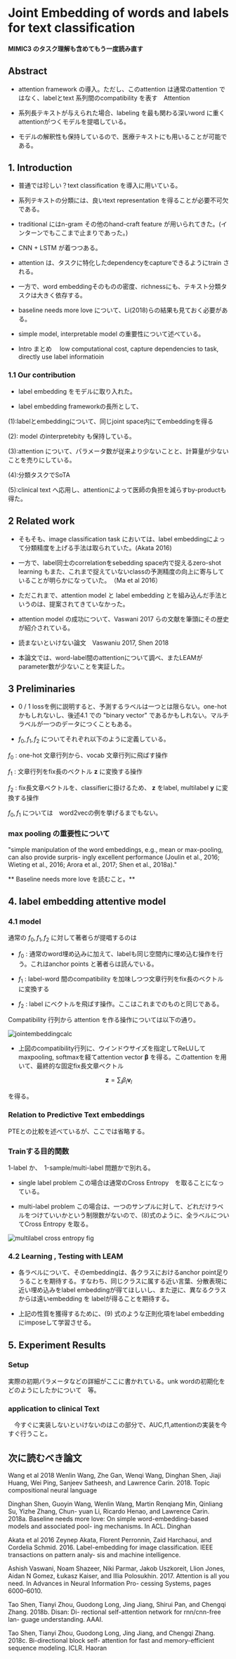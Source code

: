 # Joint Embedding of words and labels for text classification

#### MIMIC3 のタスク理解も含めてもう一度読み直す

## Abstract
 * attention framework の導入。ただし、このattention は通常のattention ではなく、labelとtext 系列間のcompatibility を表す　Attention
 * 系列長テキストが与えられた場合、labeling を最も関わる深いword に重くattentionがつくモデルを提唱している。

 * モデルの解釈性も保持しているので、医療テキストにも用いることが可能である。

## 1. Introduction

* 普通では珍しい？text classification を導入に用いている。

* 系列テキストの分類には、良いtext representation を得ることが必要不可欠である。

 * traditional にはn-gram その他のhand-craft feature が用いられてきた。(インターンでもここまで止まりであった。)

 * CNN + LSTM が着つつある。

 * attention は、タスクに特化したdependencyをcaptureできるようにtrain される。

 * 一方で、word embeddingそのものの密度、richnessにも、テキスト分類タスクは大きく依存する。

 * baseline needs more love について、Li(2018)らの結果も見ておく必要がある。

 * simple model, interpretable model の重要性について述べている。

 * Intro まとめ
 　low computational cost, capture dependencies to task, directly use label informatioin

### 1.1 Our contribution
* label embedding をモデルに取り入れた。

* label embedding frameworkの長所として、

 (1):labelとembeddingについて、同じjoint space内にてembeddingを得る

 (2): model のinterpretebity も保持している。

 (3):attention について、パラメータ数が従来より少ないことと、計算量が少ないことを売りにしている。

 (4):分類タスクでSoTA

 (5):clinical text へ応用し、attentionによって医師の負担を減らすby-productも得た。

## 2 Related work
 * そもそも、image classification task においては、label embeddingによって分類精度を上げる手法は取られていた。(Akata 2016)

* 一方で、label同士のcorrelationをsebedding space内で捉えるzero-shot learning もまた、これまで捉えていないclassの予測精度の向上に寄与していることが明らかになっていた。　（Ma et al 2016）


* ただこれまで、attention model と label embedding とを組み込んだ手法というのは、提案されてきていなかった。

* attention model の成功について、Vaswani 2017 らの文献を筆頭にその歴史が紹介されている。

* 読まないといけない論文　Vaswaniu 2017, Shen 2018

* 本論文では、word-label間のattentionについて調べ、またLEAMがparameter数が少ないことを実証した。

## 3 Preliminaries

  * 0 / 1 lossを例に説明すると、予測するラベルは一つとは限らない。one-hot かもしれないし、後述4.1 での "binary vector" であるかもしれない。マルチラベルが一つのデータにつくこともある。

  * $f_0,f_1,f_2$ についてそれぞれ以下のように定義している。

  $f_0$ : one-hot 文章行列から、vocab 文章行列に飛ばす操作

  $f_1$ : 文章行列をfix長のベクトル $\boldsymbol{z}$ に変換する操作

  $f_2$ : fix長文章ベクトルを、classifierに掛けるため、 $\boldsymbol{z}$ をlabel, multilabel $\boldsymbol{y}$ に変換する操作

   $f_0,f_1$  については　word2vecの例を挙げるまでもない。


### max pooling の重要性について
 "simple manipulation of the word embeddings, e.g., mean or max-pooling, can also provide surpris- ingly excellent performance (Joulin et al., 2016; Wieting et al., 2016; Arora et al., 2017; Shen et al., 2018a)."

 ** Baseline needs more love  を読むこと。**

## 4. label embedding attentive model

### 4.1 model

通常の $f_0,f_1,f_2$ に対して著者らが提唱するのは

* $f_0$ : 通常のword埋め込みに加えて、labelも同じ空間内に埋め込む操作を行う。これはanchor points と著者らは読んでいる。

* $f_1$ : label-word 間のcompatibility を加味しつつ文章行列をfix長のベクトルに変換する

* $f_2$ : label にベクトルを飛ばす操作。ここはこれまでのものと同じである。

 Compatibility 行列から attention を作る操作については以下の通り。

 ![jointembeddingcalc](img/7.png)

 * 上図のcompatibility行列に、ウインドウサイズを指定してReLUしてmaxpooling, softmaxを経てattention vector $\boldsymbol{\beta}$ を得る。このattention を用いて、最終的な固定fix長文章ベクトル

  $$ \boldsymbol{z} = \sum_l \beta_{l}\boldsymbol{v}_l$$

 を得る。

### Relation to Predictive Text embeddings
  PTEとの比較を述べているが、ここでは省略する。

### Trainする目的関数
 1-label か、　1-sample/multi-label 問題かで別れる。

 * single label problem
  この場合は通常のCross Entropy　を取ることになっている。

 * multi-label problem
  この場合は、一つのサンプルに対して、どれだけラベルをつけていいかという制限数がないので、(8)式のように、全ラベルについてCross Entropy を取る。

![multilabel cross entropy fig](img/8.png)


### 4.2 Learning , Testing with LEAM

* 各ラベルについて、そのembeddingは、各クラスにおけるanchor point足りうることを期待する。すなわち、同じクラスに属する近い言葉、分散表現に近い埋め込みをlabel embeddingが得てほしいし、また逆に、異なるクラスからは遠いembedding を labelが得ることを期待する。

* 上記の性質を獲得するために、(9) 式のような正則化項をlabel embeddingにimposeして学習させる。

## 5. Experiment Results

### Setup
 実際の初期パラメータなどの詳細がここに書かれている。unk wordの初期化をどのようにしたかについて　等。

### application to clinical Text
　今すぐに実装しないといけないのはこの部分で、AUC,f1,attentionの実装を今すぐ行うこと。



## 次に読むべき論文
Wang et al 2018 Wenlin Wang, Zhe Gan, Wenqi Wang, Dinghan Shen, Jiaji Huang, Wei Ping, Sanjeev Satheesh, and Lawrence Carin. 2018. Topic compositional neural language


Dinghan Shen, Guoyin Wang, Wenlin Wang, Martin Renqiang Min, Qinliang Su, Yizhe Zhang, Chun- yuan Li, Ricardo Henao, and Lawrence Carin. 2018a. Baseline needs more love: On simple word-embedding-based models and associated pool- ing mechanisms. In ACL.
Dinghan

Akata et al 2016 Zeynep Akata, Florent Perronnin, Zaid Harchaoui, and Cordelia Schmid. 2016. Label-embedding for image classification. IEEE transactions on pattern analy- sis and machine intelligence.

Ashish Vaswani, Noam Shazeer, Niki Parmar, Jakob Uszkoreit, Llion Jones, Aidan N Gomez, Łukasz Kaiser, and Illia Polosukhin. 2017. Attention is all you need. In Advances in Neural Information Pro- cessing Systems, pages 6000–6010.

Tao Shen, Tianyi Zhou, Guodong Long, Jing Jiang, Shirui Pan, and Chengqi Zhang. 2018b. Disan: Di- rectional self-attention network for rnn/cnn-free lan-
guage understanding. AAAI.

Tao Shen, Tianyi Zhou, Guodong Long, Jing Jiang, and Chengqi Zhang. 2018c. Bi-directional block self- attention for fast and memory-efficient sequence modeling. ICLR.
Haoran

